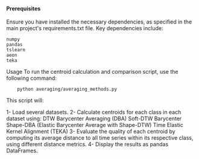 #### Prerequisites

Ensure you have installed the necessary dependencies, as specified in the main project's requirements.txt file. Key dependencies include:

    numpy
    pandas
    tslearn
    aeon
    teka

Usage
To run the centroid calculation and comparison script, use the following command:

        python averaging/averaging_methods.py

This script will:

 1- Load several datasets.
 2- Calculate centroids for each class in each dataset using:
         DTW Barycenter Averaging (DBA)
         Soft-DTW Barycenter
         Shape-DBA (Elastic Barycenter Average with Shape-DTW)
         Time Elastic Kernel Alignment (TEKA)
 3- Evaluate the quality of each centroid by computing its average distance to all time series within its respective class, using different distance metrics.
 4- Display the results as pandas DataFrames.
                    
